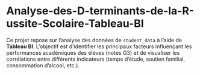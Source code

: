 # Analyse-des-D-terminants-de-la-R-ussite-Scolaire-Tableau-BI
Ce projet repose sur l’analyse des données de `student_data` à l’aide de **Tableau BI**. L’objectif est d’identifier les principaux facteurs influençant les performances académiques des élèves (notes G3) et de visualiser les corrélations entre différents indicateurs (temps d’étude, soutien familial, consommation d’alcool, etc.).
